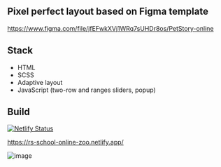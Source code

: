## Pixel perfect layout based on Figma template
https://www.figma.com/file/jfEFwkXVj1WRq7sUHDr8os/PetStory-online

## Stack
- HTML
- SCSS
- Adaptive layout
- JavaScript (two-row and ranges sliders, popup)

## Build
[![Netlify Status](https://api.netlify.com/api/v1/badges/d82b9f29-0ffe-4bfb-8270-195b18eeafe2/deploy-status)](https://app.netlify.com/sites/rs-school-online-zoo/deploys)

https://rs-school-online-zoo.netlify.app/

![image](https://user-images.githubusercontent.com/104133016/234102953-ae809a62-416b-45a2-a17f-8e08555fc020.png)
